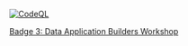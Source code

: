 [![CodeQL](https://github.com/appuv/melanies_smoothies/actions/workflows/github-code-scanning/codeql/badge.svg)](https://github.com/appuv/melanies_smoothies/actions/workflows/github-code-scanning/codeql)

[Badge 3: Data Application Builders Workshop](https://learn.snowflake.com/courses/course-v1:snowflake+ESS-DABW+B/course/)
